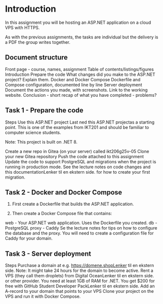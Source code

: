 # Introduction
In this assignment you will be hosting an ASP.NET application on a cloud VPS with HTTPS.

As with the previous assignments, the tasks are individual but the delivery is a PDF the group writes together.

## Document structure
Front page - course, names, assignment
Table of contents/listings/figures
Introduction
Prepare the code
What changes did you make to the ASP.NET project? Explain them.
Docker and Docker Compose
Dockerfile and Compose configuration, documented line by line
Server deployment
Document the actions you made, with screenshots. Link to the working website.
Conclusion - short recap of what you have completed -  problems?

## Task 1 - Prepare the code
Steps
Use this ASP.NET project Last ned this ASP.NET projectas a starting point. This is one of the examples from IKT201 and should be familiar to computer science students.

Note: This project is built on .NET 8.

Create a new repo in Gitea (on your server) called ikt206g25v-05
Clone  your new Gitea repository
Push the code attached to this assignment
Update the code to support PostgreSQL and migrations when the project is running in production mode.
See the lecture notes on code changes and this documentationLenker til en ekstern side. for how to create your first migration.

## Task 2 - Docker and Docker Compose
1. First create a Dockerfile that builds the ASP.NET application.

2. Then create a Docker Compose file that contains:

web - Your ASP.NET web application.
Uses the Dockerfile you created.
db - PostgreSQL
proxy - Caddy
Se the lecture notes for tips on how to configure the database and the proxy. You will need to create a configuration file for Caddy for your domain.

## Task 3 - Server deployment
Steps
Purchase a domain at e.g. https://domene.shopLenker til en ekstern side.
Note: It might take 24 hours for the domain to become active.
Rent a VPS (they call them droplets) from Digital OceanLenker til en ekstern side. or other provider. You need at least 1GB of RAM for .NET.
You get $200 for free with GitHub Student Developer PackLenker til en ekstern side.
Add an A-record to your domain that points to your VPS
Clone your project on the VPS and run it with Docker Compose. 
